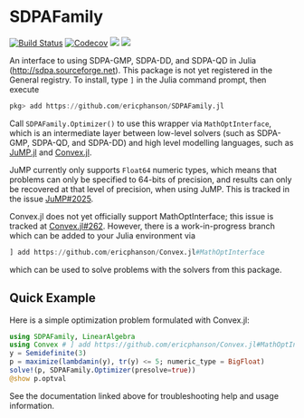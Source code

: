 # SDPAFamily

[![Build
Status](https://travis-ci.com/ericphanson/SDPAFamily.jl.svg?branch=master)](https://travis-ci.com/ericphanson/SDPAFamily.jl)
[![Codecov](https://codecov.io/gh/ericphanson/SDPAFamily.jl/branch/master/graph/badge.svg)](https://codecov.io/gh/ericphanson/SDPAFamily.jl)
[![](https://img.shields.io/badge/docs-stable-blue.svg)](https://ericphanson.github.io/SDPAFamily.jl/stable)
[![](https://img.shields.io/badge/docs-dev-blue.svg)](https://ericphanson.github.io/SDPAFamily.jl/dev)

An interface to using SDPA-GMP, SDPA-DD, and SDPA-QD in Julia
(<http://sdpa.sourceforge.net>). This package is not yet registered in the
General registry. To install, type `]` in the Julia command prompt, then execute

```julia
pkg> add https://github.com/ericphanson/SDPAFamily.jl
```

Call `SDPAFamily.Optimizer()` to use this wrapper via `MathOptInterface`, which
is an intermediate layer between low-level solvers (such as SDPA-GMP, SDPA-QD,
and SDPA-DD) and high level modelling languages, such as
[JuMP.jl](https://github.com/JuliaOpt/JuMP.jl) and
[Convex.jl](https://github.com/JuliaOpt/Convex.jl/).

JuMP currently only supports `Float64` numeric types, which means that problems
can only be specified to 64-bits of precision, and results can only be recovered
at that level of precision, when using JuMP. This is tracked in the issue
[JuMP#2025](https://github.com/JuliaOpt/JuMP.jl/issues/2025).

Convex.jl does not yet officially support MathOptInterface; this issue is
tracked at [Convex.jl#262](https://github.com/JuliaOpt/Convex.jl/issues/262).
However, there is a work-in-progress branch which can be added to your Julia
environment via

```julia
] add https://github.com/ericphanson/Convex.jl#MathOptInterface
```

which can be used to solve problems with the solvers from this package.

## Quick Example

Here is a simple optimization problem formulated with Convex.jl:

```julia
using SDPAFamily, LinearAlgebra
using Convex # ] add https://github.com/ericphanson/Convex.jl#MathOptInterface
y = Semidefinite(3)
p = maximize(lambdamin(y), tr(y) <= 5; numeric_type = BigFloat)
solve!(p, SDPAFamily.Optimizer(presolve=true))
@show p.optval
```

See the documentation linked above for troubleshooting help and usage
information.

